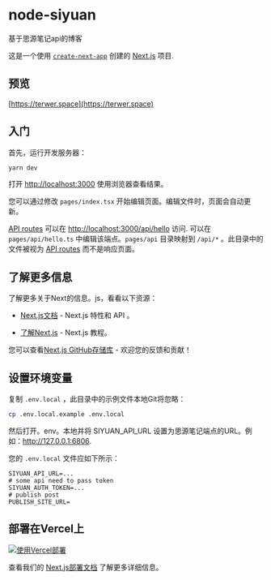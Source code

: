 # node-siyuan

基于思源笔记api的博客

这是一个使用 [`create-next-app`](https://github.com/vercel/next.js/tree/canary/packages/create-next-app) 创建的 [Next.js](https://nextjs.org/) 项目.

## 预览

[https://terwer.space](https://terwer.space)

## 入门

首先，运行开发服务器：

```bash
yarn dev
```

打开 [http://localhost:3000](http://localhost:3000) 使用浏览器查看结果。

您可以通过修改 `pages/index.tsx` 开始编辑页面。编辑文件时，页面会自动更新。

[API routes](https://nextjs.org/docs/api-routes/introduction) 可以在 [http://localhost:3000/api/hello](http://localhost:3000/api/hello) 访问. 可以在 `pages/api/hello.ts` 中编辑该端点。`pages/api` 目录映射到 `/api/*` 。此目录中的文件被视为 [API routes](https://nextjs.org/docs/api-routes/introduction) 而不是响应页面。

## 了解更多信息

了解更多关于Next的信息。js，看看以下资源：

- [Next.js文档](https://nextjs.org/docs) - Next.js 特性和 API 。

- [了解Next.js](https://nextjs.org/learn) - Next.js 教程。

您可以查看[Next.js GitHub存储库](https://github.com/vercel/next.js/) - 欢迎您的反馈和贡献！

## 设置环境变量

复制 `.env.local` ，此目录中的示例文件本地Git将忽略：

```bash
cp .env.local.example .env.local
```

然后打开。env。本地并将 SIYUAN_API_URL 设置为思源笔记端点的URL。例如：http://127.0.0.1:6806.

您的 `.env.local` 文件应如下所示：

```
SIYUAN_API_URL=...
# some api need to pass token
SIYUAN_AUTH_TOKEN=...
# publish post
PUBLISH_SITE_URL=
```

## 部署在Vercel上

[![使用Vercel部署](https://vercel.com/button)](https://vercel.com/new/git/external?repository-url=https://github.com/terwer/node-siyuan/tree/main&project-name=node-siyuan&repository-name=node-siyuan&env=SIYUAN_API_URL,SIYUAN_TOKEN&envDescription=Required%20to%20connect%20the%20app%20with%20siyuan-note)

查看我们的 [Next.js部署文档](https://nextjs.org/docs/deployment) 了解更多详细信息。